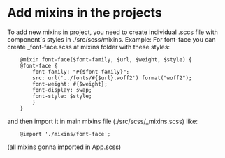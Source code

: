 # Add mixins in the projects 
To add new mixins in project, you need to create individual .sccs file with component`s styles in
./src/scss/mixins.
Example: 
For font-face you can create _font-face.scss at mixins folder
with these styles:
```
    @mixin font-face($font-family, $url, $weight, $style) {
    @font-face {
        font-family: "#{$font-family}";
        src: url('../fonts/#{$url}.woff2') format("woff2");
        font-weight: #{$weight};
        font-display: swap;
        font-style: $style;
        }
    } 
```
and then import it in main mixins file (./src/scss/_mixins.scss) like:
```
    @import './mixins/font-face';
```

(all mixins gonna imported in App.scss)
